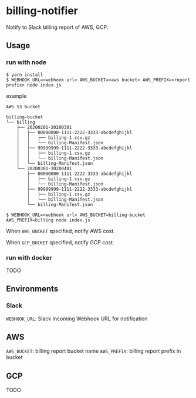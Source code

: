 # billing-notifier
Notify to Slack billing report of AWS, GCP.

## Usage
### run with node

```console
$ yarn install
$ WEBHOOK_URL=<webhook url> AWS_BUCKET=<aws bucket> AWS_PREFIX=<report prefix> node index.js
```

example

```console
AWS S3 bucket

billing-bucket
└── billing
    ├── 20200201-20200301
    │   ├── 00000000-1111-2222-3333-abcdefghijkl
    │   │   ├── billing-1.csv.gz
    │   │   └── billing-Manifest.json
    │   ├── 99999999-1111-2222-3333-abcdefghijkl
    │   │   ├── billing-1.csv.gz
    │   │   └── billing-Manifest.json
    │   └── billing-Manifest.json
    └── 20200301-20200401
        ├── 00000000-1111-2222-3333-abcdefghijkl
        │   ├── billing-1.csv.gz
        │   └── billing-Manifest.json
        ├── 99999999-1111-2222-3333-abcdefghijkl
        │   ├── billing-1.csv.gz
        │   └── billing-Manifest.json
        └── billing-Manifest.json

$ WEBHOOK_URL=<webhook url> AWS_BUCKET=billing-bucket AWS_PREFIX=billing node index.js
```

When `AWS_BUCKET` specified, notify AWS cost.

When `GCP_BUCKET` specified, notify GCP cost.

### run with docker
TODO

## Environments
### Slack
`WEBHOOK_URL`: Slack Incoming Webhook URL for notification

## AWS
`AWS_BUCKET`: billing report bucket name
`AWS_PREFIX`: billing report prefix in bucket

## GCP
TODO
